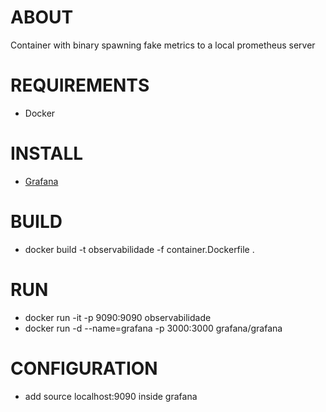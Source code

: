 # ABOUT
Container with binary spawning fake metrics to a local prometheus server
# REQUIREMENTS
* Docker
# INSTALL
* [Grafana](https://grafana.com/docs/installation)
# BUILD
* docker build -t observabilidade -f container.Dockerfile .
# RUN
* docker run -it -p 9090:9090 observabilidade
* docker run -d --name=grafana -p 3000:3000 grafana/grafana
# CONFIGURATION
* add source localhost:9090 inside grafana